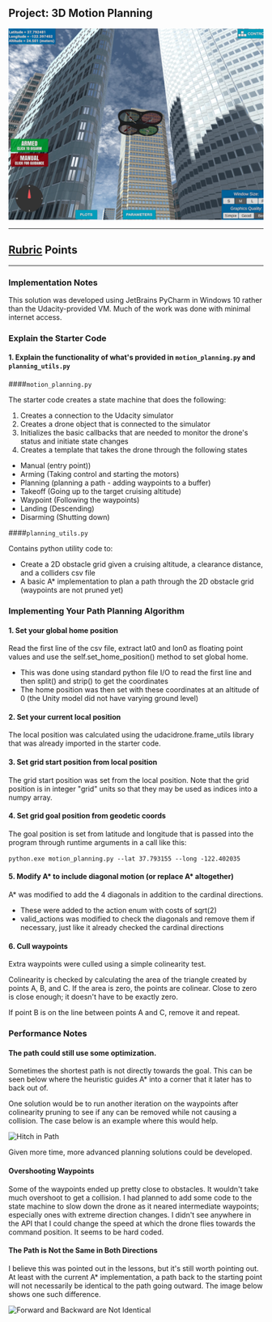## Project: 3D Motion Planning
![Quad Image](./misc/enroute.png)

---

## [Rubric](https://review.udacity.com/#!/rubrics/1534/view) Points 

---
### Implementation Notes

This solution was developed using JetBrains PyCharm in Windows 10 rather than the Udacity-provided VM. Much of the work was done with minimal internet access.


### Explain the Starter Code

#### 1. Explain the functionality of what's provided in `motion_planning.py` and `planning_utils.py`

####`motion_planning.py`

The starter code creates a state machine that does the following:
1. Creates a connection to the Udacity simulator
2. Creates a drone object that is connected to the simulator
3. Initializes the basic callbacks that are needed to monitor the drone's status and initiate state changes
4. Creates a template that takes the drone through the following states
* Manual (entry point))
* Arming (Taking control and starting the motors)
* Planning (planning a path - adding waypoints to a buffer)
* Takeoff (Going up to the target cruising altitude)
* Waypoint (Following the waypoints)
* Landing (Descending)
* Disarming (Shutting down)

####`planning_utils.py`

Contains python utility code to:
* Create a 2D obstacle grid given a cruising altitude, a clearance distance, and a colliders csv file
* A basic A* implementation to plan a path through the 2D obstacle grid (waypoints are not pruned yet)

### Implementing Your Path Planning Algorithm

#### 1. Set your global home position
Read the first line of the csv file, extract lat0 and lon0 as floating point values and use the self.set_home_position() method to set global home.
* This was done using standard python file I/O to read the first line and then split() and strip() to get the coordinates
* The home position was then set with these coordinates at an altitude of 0 (the Unity model did not have varying ground level)

#### 2. Set your current local position
The local position was calculated using the udacidrone.frame_utils library that was already imported in the starter code.

#### 3. Set grid start position from local position
The grid start position was set from the local position. Note that the grid position is in integer "grid" units so that they may be used as indices into a numpy array.

#### 4. Set grid goal position from geodetic coords
The goal position is set from latitude and longitude that is passed into the program through runtime arguments in a call like this:

```python.exe motion_planning.py --lat 37.793155 --long -122.402035```

#### 5. Modify A* to include diagonal motion (or replace A* altogether)
A* was modified to add the 4 diagonals in addition to the cardinal directions.
* These were added to the action enum with costs of sqrt(2)
* valid_actions was modified to check the diagonals and remove them if necessary, just like it already checked the cardinal directions 

#### 6. Cull waypoints 
Extra waypoints were culled using a simple colinearity test.

Colinearity is checked by calculating the area of the triangle created by points A, B, and C. If the area is zero, the points are colinear. Close to zero is close enough; it doesn't have to be exactly zero.

If point B is on the line between points A and C, remove it and repeat.


### Performance Notes

#### The path could still use some optimization.

Sometimes the shortest path is not directly towards the goal. This can be seen below where the heuristic guides A* into a corner that it later has to back out of.

One solution would be to run another iteration on the waypoints after colinearity pruning to see if any can be removed while not causing a collision. The case below is an example where this would help.


![Hitch in Path](./misc/hitch.png)

Given more time, more advanced planning solutions could be developed.

#### Overshooting Waypoints

Some of the waypoints ended up pretty close to obstacles. It wouldn't take much overshoot to get a collision. I had planned to add some code to the state machine to slow down the drone as it neared intermediate waypoints; especially ones with extreme direction changes. I didn't see anywhere in the API that I could change the speed at which the drone flies towards the command position. It seems to be hard coded.  

#### The Path is Not the Same in Both Directions

I believe this was pointed out in the lessons, but it's still worth pointing out. At least with the current A* implementation, a path back to the starting point will not necessarily be identical to the path going outward. The image below shows one such difference.

![Forward and Backward are Not Identical](./misc/path.png)


